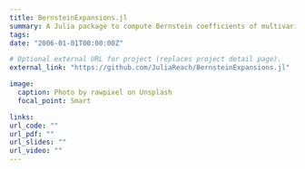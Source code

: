 ```yaml
---
title: BernsteinExpansions.jl
summary: A Julia package to compute Bernstein coefficients of multivariate polynomials
tags:
date: "2006-01-01T00:00:00Z"

# Optional external URL for project (replaces project detail page).
external_link: "https://github.com/JuliaReach/BernsteinExpansions.jl"

image:
  caption: Photo by rawpixel on Unsplash
  focal_point: Smart

links:
url_code: ""
url_pdf: ""
url_slides: ""
url_video: ""
---
```

